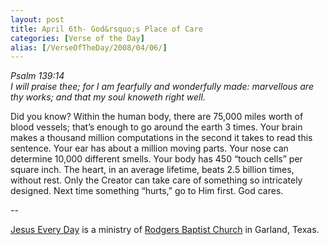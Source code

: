 ```yaml
---
layout: post
title: April 6th- God&rsquo;s Place of Care
categories: [Verse of the Day]
alias: [/VerseOfTheDay/2008/04/06/]
---
```


_Psalm 139:14  
I will praise thee; for I am fearfully and wonderfully made:
marvellous are thy works; and that my soul knoweth right well._

Did you know? Within the human body, there are 75,000 miles worth
of blood vessels; that&rsquo;s enough to go around the earth 3 times.
Your brain makes a thousand million computations in the second it
takes to read this sentence. Your ear has about a million moving
parts. Your nose can determine 10,000 different smells. Your body has
450 &ldquo;touch cells&rdquo; per square inch. The heart, in an
average lifetime, beats 2.5 billion times, without rest. Only the
Creator can take care of something so intricately designed. Next time
something &ldquo;hurts,&rdquo; go to Him first. God cares.

 --

<a href=http://jesuseveryday.net>Jesus Every Day</a> is a ministry of <a href=http://rodgersbaptist.net>Rodgers Baptist Church</a> in Garland, Texas.
